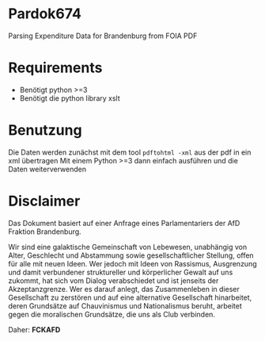 # Pardok674
Parsing Expenditure Data for Brandenburg from FOIA PDF

# Requirements
* Benötigt python >=3 
* Benötigt die python library xslt

# Benutzung
Die Daten werden zunächst mit dem tool `pdftohtml -xml` aus der pdf in ein xml übertragen
Mit einem Python >=3 dann einfach ausführen und die Daten weiterverwenden


# Disclaimer
Das Dokument basiert auf einer Anfrage eines Parlamentariers der AfD Fraktion Brandenburg. 

Wir sind eine galaktische Gemeinschaft von Lebewesen, unabhängig von Alter, Geschlecht und Abstammung sowie gesellschaftlicher Stellung, offen für alle mit neuen Ideen. Wer jedoch mit Ideen von Rassismus, Ausgrenzung und damit verbundener struktureller und körperlicher Gewalt auf uns zukommt, hat sich vom Dialog verabschiedet und ist jenseits der Akzeptanzgrenze. Wer es darauf anlegt, das Zusammenleben in dieser Gesellschaft zu zerstören und auf eine alternative Gesellschaft hinarbeitet, deren Grundsätze auf Chauvinismus und Nationalismus beruht, arbeitet gegen die moralischen Grundsätze, die uns als Club verbinden.

Daher: **FCKAFD**
